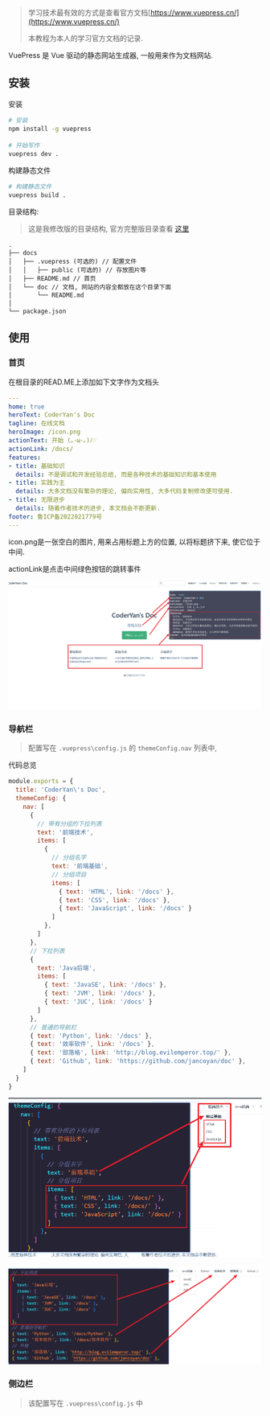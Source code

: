 
> 学习技术最有效的方式是查看官方文档[https://www.vuepress.cn/](https://www.vuepress.cn/)
> 
> 本教程为本人的学习官方文档的记录.

VuePress 是 Vue 驱动的静态网站生成器, 一般用来作为文档网站.

## 安装

安装

```bash
# 安装
npm install -g vuepress

# 开始写作
vuepress dev .
```

构建静态文件

```bash
# 构建静态文件
vuepress build .
```

目录结构: 

> 这是我修改版的目录结构, 官方完整版目录查看 [这里](https://www.vuepress.cn/guide/directory-structure.html#%E9%BB%98%E8%AE%A4%E7%9A%84%E9%A1%B5%E9%9D%A2%E8%B7%AF%E7%94%B1)

```
.
├── docs
│   ├── .vuepress (可选的) // 配置文件
│   │   ├── public (可选的) // 存放图片等
│   ├── README.md // 首页
│   └── doc // 文档, 网站的内容全都放在这个目录下面
│       └── README.md
│   
└── package.json
```


## 使用

### 首页

在根目录的READ.ME上添加如下文字作为文档头

```yaml
---
home: true
heroText: CoderYan's Doc
tagline: 在线文档
heroImage: /icon.png
actionText: 开始 (｡･ω･｡)ﾉ♡
actionLink: /docs/
features:
- title: 基础知识
  details: 不是调试和开发经验总结, 而是各种技术的基础知识和基本使用
- title: 实践为主
  details: 大多文档没有繁杂的理论, 偏向实用性, 大多代码复制修改便可使用.
- title: 无限进步
  details: 随着作者技术的进步, 本文档会不断更新.
footer: 鲁ICP备2022021779号
---
```

icon.png是一张空白的图片, 用来占用标题上方的位置, 以将标题挤下来, 使它位于中间.

actionLink是点击中间绿色按钮的跳转事件

![](assets/Pasted%20image%2020220907081920.png)

### 导航栏

> 配置写在  `.vuepress\config.js` 的 `themeConfig.nav` 列表中, 

代码总览

```js
module.exports = {
  title: 'CoderYan\'s Doc',
  themeConfig: {
    nav: [
      {
        // 带有分组的下拉列表
        text: '前端技术',
        items: [
          { 
            // 分组名字
            text: '前端基础', 
            // 分组项目
            items: [
              { text: 'HTML', link: '/docs' },
              { text: 'CSS', link: '/docs' },
              { text: 'JavaScript', link: '/docs' }
            ]
          },
        ]
      },
      // 下拉列表
      {
        text: 'Java后端',
        items: [
          { text: 'JavaSE', link: '/docs' },
          { text: 'JVM', link: '/docs' },
          { text: 'JUC', link: '/docs' }
        ]
      },
      // 普通的导航栏
      { text: 'Python', link: '/docs' },
      { text: '效率软件', link: '/docs' },
      { text: '部落格', link: 'http://blog.evilemperor.top/' },
      { text: 'Github', link: 'https://github.com/jancoyan/doc' },
    ]
  }
}
```

![](assets/Pasted%20image%2020220907083640.png)

![](assets/Pasted%20image%2020220907083740.png)

### 侧边栏

> 该配置写在  `.vuepress\config.js` 中







